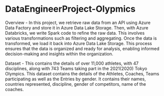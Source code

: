 # DataEngineerProject-Olypmics
Overview - 
In this project, we retrieve raw data from an API using Azure Data Factory and store it in Azure Data Lake Storage. Then, with Azure Databricks, we write Spark code to refine the raw data. This involves various transformations such as filtering and aggregating. Once the data is transformed, we load it back into Azure Data Lake Storage. This process ensures that the data is organized and ready for analysis, enabling informed decision-making and insights within the organization.

Dataset - 
This contains the details of over 11,000 athletes, with 47 disciplines, along with 743 Teams taking part in the 2021(2020) Tokyo Olympics.
This dataset contains the details of the Athletes, Coaches, Teams participating as well as the Entries by gender. It contains their names, countries represented, discipline, gender of competitors, name of the coaches.

